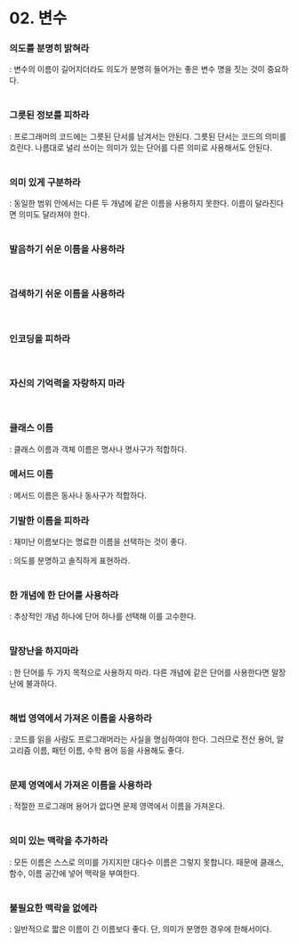 # 02. 변수

### **의도를 분명히 밝혀라**

: 변수의 이름이 길어지더라도 의도가 분명히 들어가는 좋은 변수 명을 짓는 것이 중요하다.  
<br/>

### **그릇된 정보를 피하라**

: 프로그래머의 코드에는 그릇된 단서를 남겨서는 안된다. 그릇된 단서는 코드의 의미를 흐린다. 나름대로 널리 쓰이는 의미가 있는 단어를 다른 의미로 사용해서도 안된다.  
<br/>

### **의미 있게 구분하라**

: 동일한 범위 안에서는 다른 두 개념에 같은 이름을 사용하지 못한다. 이름이 달라진다면 의미도 달라져야 한다.  
<br/>

### **발음하기 쉬운 이름을 사용하라**

<br/>

### **검색하기 쉬운 이름을 사용하라**

<br/>

### **인코딩을 피하라**

<br/>

### **자신의 기억력을 자랑하지 마라**

<br/>

### **클래스 이름**

: 클래스 이름과 객체 이름은 명사나 명사구가 적합하다.
<br/>

### **메서드 이름**

: 메서드 이름은 동사나 동사구가 적합하다.
<br/>

### **기발한 이름을 피하라**

: 재미난 이름보다는 명료한 이름을 선택하는 것이 좋다.  

: 의도를 분명하고 솔직하게 표현하라.  
<br/>

### **한 개념에 한 단어를 사용하라**

: 추상적인 개념 하나에 단어 하나를 선택해 이를 고수한다.  
<br/>

### **말장난을 하지마라**

: 한 단어를 두 가지 목적으로 사용하지 마라. 다른 개념에 같은 단어를 사용한다면 말장난에 불과하다.  
<br/>

### **해법 영역에서 가져온 이름을 사용하라**

: 코드를 읽을 사람도 프로그래머라는 사실을 명심하여야 한다. 그러므로 전산 용어, 알고리즘 이름, 패턴 이름, 수학 용어 등을 사용해도 좋다.  
<br/>

### **문제 영역에서 가져온 이름을 사용하라**

: 적절한 프로그래머 용어가 없다면 문제 영역에서 이름을 가져온다.  
<br/>

### **의미 있는 맥락을 추가하라**

: 모든 이름은 스스로 의미를 가지지만 대다수 이름은 그렇지 못합니다. 때문에 클래스, 함수, 이름 공간에 넣어 맥락을 부여한다.  
<br/>

### **불필요한 맥락을 없에라**

: 일반적으로 짧은 이름이 긴 이름보다 좋다. 단, 의미가 분명한 경우에 한해서이다.  